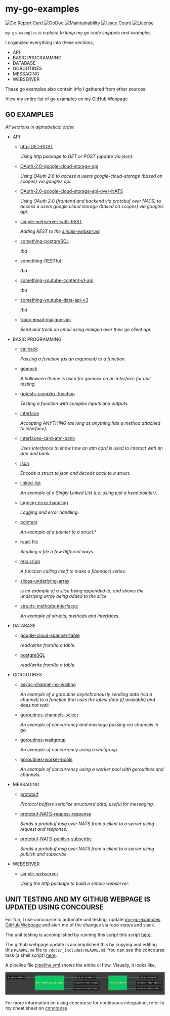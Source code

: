# my-go-examples

[![Go Report Card](https://goreportcard.com/badge/github.com/JeffDeCola/my-go-examples)](https://goreportcard.com/report/github.com/JeffDeCola/my-go-examples)
[![GoDoc](https://godoc.org/github.com/JeffDeCola/my-go-examples?status.svg)](https://godoc.org/github.com/JeffDeCola/my-go-examples)
[![Maintainability](https://api.codeclimate.com/v1/badges/3c5477c63d77a071fdff/maintainability)](https://codeclimate.com/github/JeffDeCola/my-go-examples/maintainability)
[![Issue Count](https://codeclimate.com/github/JeffDeCola/my-go-examples/badges/issue_count.svg)](https://codeclimate.com/github/JeffDeCola/my-go-examples/issues)
[![License](http://img.shields.io/:license-mit-blue.svg)](http://jeffdecola.mit-license.org)

`my-go-examples` _is a place to keep my go code snippets and examples._

I organized everything into these sections,

* API
* BASIC PROGRAMMING
* DATABASE
* GOROUTINES
* MESSAGING
* WEBSERVER

These go examples also contain info I gathered from other sources.

View my entire list of go examples on
[my GitHub Webpage](https://jeffdecola.github.io/my-go-examples/)

## GO EXAMPLES

_All sections in alphabetical order._

* API

  * [http-GET-POST](https://github.com/JeffDeCola/my-go-examples/tree/master/api/http-GET-POST)

    _Using http package to GET or POST (update via json)._

  * [OAuth-2.0-google-cloud-storage-api](https://github.com/JeffDeCola/my-go-examples/tree/master/api/OAuth-2.0-google-cloud-storage-api)

    _Using OAuth 2.0 to access a users google-cloud-storage (based on scopes)
    via googles api._

  * [OAuth-2.0-google-cloud-storage-api-over-NATS](https://github.com/JeffDeCola/my-go-examples/tree/master/api/OAuth-2.0-google-cloud-storage-api-over-NATS)

    _Using OAuth 2.0 (frontend and backend via protobuf over NATS) to
    access a users google cloud storage (based on scopes) via googles api._

  * [simple-webserver-with-REST](https://github.com/JeffDeCola/my-go-examples/tree/master/api/simple-webserver-with-REST)

    _Adding REST to the [simple-webserver](https://github.com/JeffDeCola/my-go-examples/tree/master/webserver/simple-webserver)._

  * [something-postgreSQL](https://github.com/JeffDeCola/my-go-examples/tree/master/api/something-postgreSQL)

    _tbd_

  * [something-RESTful](https://github.com/JeffDeCola/my-go-examples/tree/master/api/something-RESTful)

    _tbd_
  
  * [something-youtube-content-id-api](https://github.com/JeffDeCola/my-go-examples/tree/master/api/something-youtube-content-id-api)

    _tbd_

  * [something-youtube-data-api-v3](https://github.com/JeffDeCola/my-go-examples/tree/master/api/something-youtube-data-api-ve)

    _tbd_

  * [track-email-mailgun-api](https://github.com/JeffDeCola/my-go-examples/tree/master/api/track-email-mailgun-api)

    _Send and track an email using mailgun over their go client api._

* BASIC PROGRAMMING

  * [callback](https://github.com/JeffDeCola/my-go-examples/tree/master/basic-programming/callback)

    _Passing a function (as an argument) to a function._

  * [gomock](https://github.com/JeffDeCola/my-go-examples/tree/master/basic-programming/gomock)

    _A halloween theme is used for gomock on an interface for unit testing._

  * [gotests-complex-function](https://github.com/JeffDeCola/my-go-examples/tree/master/basic-programming/gotests-complex-function)

    _Testing a function with complex inputs and outputs._

  * [interface](https://github.com/JeffDeCola/my-go-examples/tree/master/basic-programming/interface)

    _Accepting ANYTHING (as long as anything has a method attached to interface)._

  * [interfaces-card-atm-bank](https://github.com/JeffDeCola/my-go-examples/tree/master/basic-programming/interfaces-card-atm-bank)

    _Uses interfaces to show how an atm card is used to interact with an atm
    and bank._

  * [json](https://github.com/JeffDeCola/my-go-examples/tree/master/basic-programming/json)

    _Encode a struct to json and decode back to a struct._

  * [linked-list](https://github.com/JeffDeCola/my-go-examples/tree/master/basic-programming/linked-list)

    _An example of a Singly Linked List (i.e. using just a head pointer)._

  * [logging-error-handling](https://github.com/JeffDeCola/my-go-examples/tree/master/basic-programming/logging-error-handling)

    _Logging and error handling._

  * [pointers](https://github.com/JeffDeCola/my-go-examples/tree/master/basic-programming/pointers)

    _An example of a pointer to a struct._*

  * [read-file](https://github.com/JeffDeCola/my-go-examples/tree/master/basic-programming/read-file)

    _Reading a file a few different ways._

  * [recursion](https://github.com/JeffDeCola/my-go-examples/tree/master/basic-programming/recursion)

    _A function calling itself to make a fibonacci series._

  * [slices-underlying-array](https://github.com/JeffDeCola/my-go-examples/tree/master/basic-programming/slices-underlying-array)

    _is an example of a slice being appended to, and shows the underlying array
    being added to the slice._

  * [structs-methods-interfaces](https://github.com/JeffDeCola/my-go-examples/tree/master/basic-programming/structs-methods-interfaces)

    _An example of structs, methods and interfaces._

* DATABASE

  * [google-cloud-spanner-table](https://github.com/JeffDeCola/my-go-examples/tree/master/database/google-cloud-spanner-table)

    _read/write from/to a table._

  * [postgreSQL](https://github.com/JeffDeCola/my-go-examples/tree/master/database/postgreSQL)

    _read/write from/to a table._

* GOROUTINES

  * [async-channel-no-waiting](https://github.com/JeffDeCola/my-go-examples/tree/master/goroutines/async-channel-no-waiting)

    _An example of a goroutine asynchronously sending data (via a channel)
    to a function that uses the latest data (if available) and does not wait._

  * [goroutines-channels-select](https://github.com/JeffDeCola/my-go-examples/tree/master/goroutines/goroutines-channels-select)

    _An example of concurrency and message passing via channels in go._

  * [goroutines-waitgroup](https://github.com/JeffDeCola/my-go-examples/tree/master/goroutines/goroutines-waitgroup)

    _An example of concurrency using a waitgroup._

  * [goroutines-worker-pools](https://github.com/JeffDeCola/my-go-examples/tree/master/goroutines/goroutines-worker-pools)

    _An example of concurrency using a worker pool with goroutines and channels._

* MESSAGING

  * [protobuf](https://github.com/JeffDeCola/my-go-examples/tree/master/messaging/protobuf)

    _Protocol buffers serialize structured data, useful for messaging._

  * [protobuf-NATS-request-response](https://github.com/JeffDeCola/my-go-examples/tree/master/messaging/protobuf-NATS-request-response)

    _Sends a protobuf msg over NATS from a client to a server using request and response._

  * [protobuf-NATS-publish-subscribe](https://github.com/JeffDeCola/my-go-examples/tree/master/messaging/protobuf-NATS-publish-subscribe)

    _Sends a protobuf msg over NATS from a client to a server using publish and subscribe._

* WEBSERVER

  * [simple-webserver](https://github.com/JeffDeCola/my-go-examples/tree/master/webserver/simple-webserver)

    _Using the http package to build a simple webserver._

## UNIT TESTING AND MY GITHUB WEBPAGE IS UPDATED USING CONCOURSE

For fun, I use concourse to automate unit testing, update
[my-go-examples GitHub Webpage](https://jeffdecola.github.io/my-go-examples/)
and alert me of the changes via repo status and slack.

The unit testing is accomplished by running this script this script
[here](https://github.com/JeffDeCola/my-go-examples/tree/master/ci/scripts/unit-tests.sh).

The github webpage update is accomplished this by copying and editing
this `README.md` file to `/docs/_includes/README.md`.
You can see the concourse task (a shell script)
[here](https://github.com/JeffDeCola/my-go-examples/tree/master/ci/scripts/readme-github-pages.sh).

A pipeline file [pipeline.yml](https://github.com/JeffDeCola/my-go-examples/tree/master/ci/pipeline.yml)
shows the entire ci flow. Visually, it looks like,

![IMAGE - my-go-examples concourse ci pipeline - IMAGE](docs/pics/my-go-examples-pipeline.jpg)

For more information on using concourse for continuous integration,
refer to my cheat sheet on [concourse](https://github.com/JeffDeCola/my-cheat-sheets/tree/master/software/operations-tools/continuous-integration-continuous-deployment/concourse-cheat-sheet).
